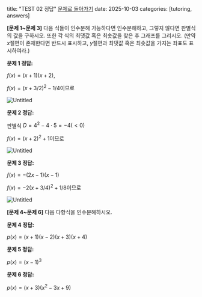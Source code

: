 title: "TEST 02 정답"
[문제로 돌아가기](2024-07-02-tutoring-test-polynomials.md)
date: 2025-10-03
categories: [tutoring, answers]

**[문제 1~문제 3]**
다음 식들이 인수분해 가능하다면 인수분해하고, 그렇지 않다면 판별식의 값을 구하시오. 
또한 각 식의 최댓값 혹은 최솟값을 찾은 후 그래프를 그리시오.
(만약 $x$절편이 존재한다면 반드시 표시하고, $y$절편과 최댓값 혹은 최솟값을 가지는 좌표도 표시하여라.)

**문제 1 정답:**

$f(x)=(x+1)(x+2)$,

$f(x)=(x+3/2)^2-1/4$이므로

![Untitled](../../assets/img/blog/tutoring/Untitled_TEST02_1.png)

**문제 2 정답:**

판별식 $D=4^2-4\cdot5=-4(<0)$

$f(x)=(x+2)^2+1$이므로

![Untitled](../../assets/img/blog/tutoring/Untitled_TEST02_2.png)

**문제 3 정답:**

$f(x)=-(2x-1)(x-1)$

$f(x)=-2(x+3/4)^2+1/8$이므로

![Untitled](../../assets/img/blog/tutoring/Untitled_TEST02_3.png)

**[문제 4~문제 6]** 다음 다항식을 인수분해하시오.

**문제 4 정답:**

$p(x)=(x+1)(x-2)(x+3)(x+4)$

**문제 5 정답:**

$p(x)=(x-1)^3$

**문제 6 정답:**

$p(x) = (x+3)(x^2-3x+9)$
